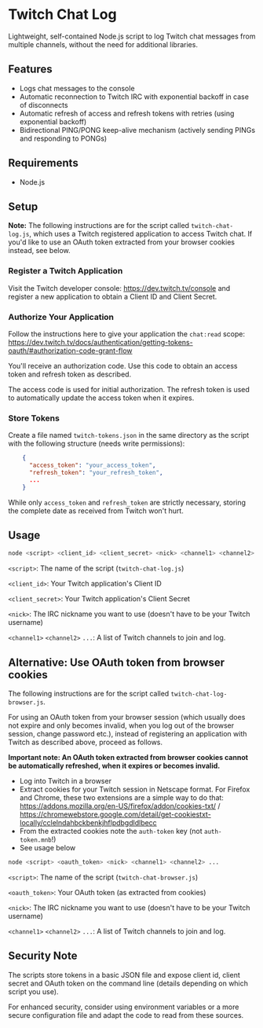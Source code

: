 # Twitch Chat Log

Lightweight, self-contained Node.js script to log Twitch chat messages from multiple channels, without the need for additional libraries.

## Features

- Logs chat messages to the console
- Automatic reconnection to Twitch IRC with exponential backoff in case of disconnects
- Automatic refresh of access and refresh tokens with retries (using exponential backoff)
- Bidirectional PING/PONG keep-alive mechanism (actively sending PINGs and responding to PONGs)

## Requirements

- Node.js

## Setup

**Note:** The following instructions are for the script called `twitch-chat-log.js`, which uses a Twitch registered application to access Twitch chat. If you'd like to use an OAuth token extracted from your browser cookies instead, see below.

### Register a Twitch Application

Visit the Twitch developer console: https://dev.twitch.tv/console and register a new application to obtain a Client ID and Client Secret.

### Authorize Your Application

Follow the instructions here to give your application the `chat:read` scope: https://dev.twitch.tv/docs/authentication/getting-tokens-oauth/#authorization-code-grant-flow

You'll receive an authorization code. Use this code to obtain an access token and refresh token as described.

The access code is used for initial authorization. The refresh token is used to automatically update the access token when it expires.

### Store Tokens
Create a file named `twitch-tokens.json` in the same directory as the script with the following structure (needs write permissions):

```JSON
    {
      "access_token": "your_access_token",
      "refresh_token": "your_refresh_token",
      ... 
    }
```

While only `access_token` and `refresh_token` are strictly necessary, storing the complete date as received from Twitch won't hurt.

## Usage

```Bash
node <script> <client_id> <client_secret> <nick> <channel1> <channel2> ...
```

`<script>`: The name of the script (`twitch-chat-log.js`)
    
`<client_id>`: Your Twitch application's Client ID
    
`<client_secret>`: Your Twitch application's Client Secret
    
`<nick>`: The IRC nickname you want to use (doesn't have to be your Twitch username)
    
`<channel1>` `<channel2>` `...`: A list of Twitch channels to join and log.
  
## Alternative: Use OAuth token from browser cookies

The following instructions are for the script called `twitch-chat-log-browser.js`.

For using an OAuth token from your browser session (which usually does not expire and only becomes invalid, when you log out of the browser session, change password etc.), instead of registering an application with Twitch as described above, proceed as follows.

**Important note: An OAuth token extracted from browser cookies cannot be automatically refreshed, when it expires or becomes invalid.**

- Log into Twitch in a browser
- Extract cookies for your Twitch session in Netscape format. For Firefox and Chrome, these two extensions are a simple way to do that: https://addons.mozilla.org/en-US/firefox/addon/cookies-txt/ / https://chromewebstore.google.com/detail/get-cookiestxt-locally/cclelndahbckbenkjhflpdbgdldlbecc
- From the extracted cookies note the `auth-token` key (not `auth-token.mnb`!)
- See usage below

```Bash
node <script> <oauth_token> <nick> <channel1> <channel2> ...
```

`<script>`: The name of the script (`twitch-chat-browser.js`)
    
`<oauth_token>`: Your OAuth token (as extracted from cookies)
    
`<nick>`: The IRC nickname you want to use (doesn't have to be your Twitch username)
    
`<channel1>` `<channel2>` `...`: A list of Twitch channels to join and log.

## Security Note

The scripts store tokens in a basic JSON file and expose client id, client secret and OAuth token on the command line (details depending on which script you use).
    
For enhanced security, consider using environment variables or a more secure configuration file and adapt the code to read from these sources.
